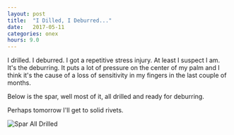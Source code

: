 ```yaml
---
layout: post
title:  "I Dilled, I Deburred..."
date:   2017-05-11 
categories: onex
hours: 9.0
---
```


I drilled.  I deburred.  I got a repetitive stress injury.  At least I suspect I am.  It's the deburring.  It puts a lot of pressure on the center of my palm and I think it's the cause of a loss of sensitivity in my fingers in the last couple of months.  
     
Below is the spar, well most of it, all drilled and ready for deburring.     
     
Perhaps tomorrow I'll get to solid rivets.     

![Spar All Drilled](/onex/img/2017-05-11/1.jpg)
